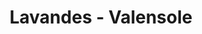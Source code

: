 ---
guid: "15f7f043e324"
title: "Lavandes - Valensole"
latlng: "43.837319, 5.983450"
youtubeId: "U8AzaciQrcs" 
---